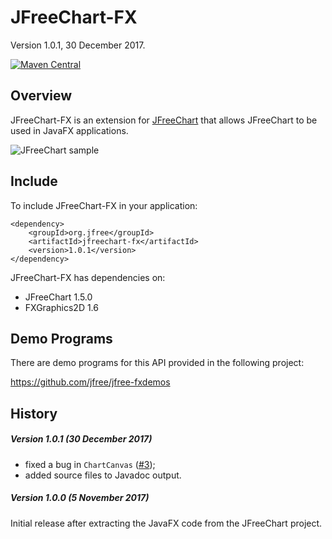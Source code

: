 JFreeChart-FX
=============

Version 1.0.1, 30 December 2017.

[![Maven Central](https://maven-badges.herokuapp.com/maven-central/org.jfree/jfreechart-fx/badge.svg)](https://maven-badges.herokuapp.com/maven-central/org.jfree/jfreechart-fx)

Overview
--------
JFreeChart-FX is an extension for [JFreeChart](https://github.com/jfree/jfreechart "JFreeChart Project Page at GitHub") 
that allows JFreeChart to be used in JavaFX applications.  

![JFreeChart sample](http://jfree.org/jfreechart/images/coffee_prices.png)


Include
-------
To include JFreeChart-FX in your application:

    <dependency>
        <groupId>org.jfree</groupId>
        <artifactId>jfreechart-fx</artifactId>
        <version>1.0.1</version>
    </dependency>

JFreeChart-FX has dependencies on:

* JFreeChart 1.5.0
* FXGraphics2D 1.6


Demo Programs
-------------
There are demo programs for this API provided in the following project:

https://github.com/jfree/jfree-fxdemos


History
-------

##### Version 1.0.1 (30 December 2017)

- fixed a bug in `ChartCanvas` ([#3](https://github.com/jfree/jfreechart-fx/issues/3));
- added source files to Javadoc output.

##### Version 1.0.0 (5 November 2017)

Initial release after extracting the JavaFX code from the JFreeChart project.